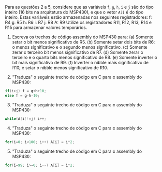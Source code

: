 Para as questões 2 a 5, considere que as variáveis `f`, `g`, `h`, `i` e `j` são do tipo inteiro (16 bits na arquitetura do MSP430), e que o vetor `A[]` é do tipo inteiro. Estas variáveis estão armazenadas nos seguintes registradores:
	f: R4
	g: R5
	h: R6
	i: R7
	j: R8
	A: R9
Utilize os registradores R11, R12, R13, R14 e R15 para armazenar valores temporários.

1. Escreva os trechos de código assembly do MSP430 para:
	(a) Somente setar o bit menos significativo de R5.
	(b) Somente setar dois bits de R6: o menos significativo e o segundo menos significativo.
	(c) Somente zerar o terceiro bit menos significativo de R7.
	(d) Somente zerar o terceiro e o quarto bits menos significativo de R8.
	(e) Somente inverter o bit mais significativo de R9.
	(f) Inverter o nibble mais significativo de R10, e setar o nibble menos significativo de R10. 

2. "Traduza" o seguinte trecho de código em C para o assembly do MSP430:

```C
if(i>j) f = g+h+10;
else f = g-h-10;
```

3. "Traduza" o seguinte trecho de código em C para o assembly do MSP430:

```C
while(A[i]!=j) i++;
```

4. "Traduza" o seguinte trecho de código em C para o assembly do MSP430:

```C
for(i=0; i<100; i++) A[i] = i*2;
```

5. "Traduza" o seguinte trecho de código em C para o assembly do MSP430:

```C
for(i=99; i>=0; i--) A[i] = i*2;
```
